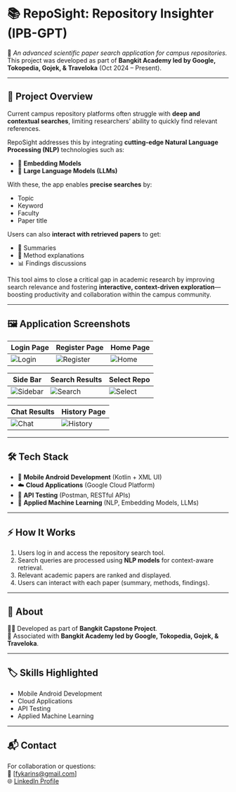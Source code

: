 # 📚 RepoSight: Repository Insighter (IPB-GPT)

🚀 *An advanced scientific paper search application for campus repositories.*  
This project was developed as part of **Bangkit Academy led by Google, Tokopedia, Gojek, & Traveloka** (Oct 2024 – Present).

---

## 🌟 Project Overview
Current campus repository platforms often struggle with **deep and contextual searches**, limiting researchers’ ability to quickly find relevant references.  

RepoSight addresses this by integrating **cutting-edge Natural Language Processing (NLP)** technologies such as:
- 🔎 **Embedding Models**  
- 🤖 **Large Language Models (LLMs)**  

With these, the app enables **precise searches** by:
- Topic  
- Keyword  
- Faculty  
- Paper title  

Users can also **interact with retrieved papers** to get:
- 📄 Summaries  
- 🔬 Method explanations  
- 📊 Findings discussions  

This tool aims to close a critical gap in academic research by improving search relevance and fostering **interactive, context-driven exploration**—boosting productivity and collaboration within the campus community.

---

## 🖼️ Application Screenshots

| Login Page | Register Page | Home Page |
|-----------|---------------|---------------|
| ![Login](assets/app_home_page.png) | ![Register](assets/app_register_page.png) | ![Home](assets/app_home_page.png) |

| Side Bar | Search Results | Select Repo |
|------------|---------------|----------|
| ![Sidebar](assets/app_sidebar_page.png) | ![Search](assets/app_search_page.png) | ![Select](assets/app_select_page.png) |

| Chat Results | History Page |
|------------|---------------|
| ![Chat](assets/app_chat_page.png) | ![History](assets/app_history_page.png) |
---

## 🛠️ Tech Stack
- 📱 **Mobile Android Development** (Kotlin + XML UI)  
- ☁️ **Cloud Applications** (Google Cloud Platform)  
- 🔗 **API Testing** (Postman, RESTful APIs)  
- 🤖 **Applied Machine Learning** (NLP, Embedding Models, LLMs)  

---

## ⚡ How It Works
1. Users log in and access the repository search tool.  
2. Search queries are processed using **NLP models** for context-aware retrieval.  
3. Relevant academic papers are ranked and displayed.  
4. Users can interact with each paper (summary, methods, findings).  

---

## 📌 About
👨‍💻 Developed as part of **Bangkit Capstone Project**.  
📍 Associated with **Bangkit Academy led by Google, Tokopedia, Gojek, & Traveloka**.  

---

## 🏷️ Skills Highlighted
- Mobile Android Development  
- Cloud Applications  
- API Testing  
- Applied Machine Learning  

---

## 📬 Contact
For collaboration or questions:  
📧 [fykarins@gmail.com]  
🌐 [LinkedIn Profile](https://linkedin.com/in/fykarins01)  

